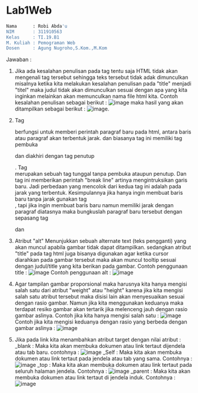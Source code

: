 # Lab1Web
```bash
Nama      : Robi Abda'u
NIM       : 311910563
Kelas     : TI.19.B1
M. Kuliah : Pemograman Web
Dosen     : Agung Nugroho,S.Kom.,M.Kom
```

Jawaban :
1. Jika ada kesalahan penulisan pada tag tentu saja HTML tidak akan mengenali tag tersebut sehingga teks tersebut tidak adak dimunculkan misalnya ketika kita melakukan kesalahan penulisan pada "title" menjadi "titel" maka judul tidak akan dimunculkan sesuai dengan apa yang kita inginkan melainkan akan memunculkan nama file html kita. 
Contoh kesalahan penulisan sebagai berikut : ![image](https://user-images.githubusercontent.com/81253746/112318664-df7c6800-8cdf-11eb-9786-c340c7fbe0e3.png)
maka hasil yang akan ditampilkan sebagai berikut : ![image](https://user-images.githubusercontent.com/81253746/112318830-0cc91600-8ce0-11eb-811d-ebf40781d2f2.png).

2. Tag <p> berfungsi untuk memberi perintah paragraf baru pada html, antara baris atau paragraf akan terbentuk jarak. dan biasanya tag ini memiliki tag pembuka <p> dan diakhiri dengan tag penutup </p>.
Tag <br/> merupakan sebuah tag tunggal tanpa pembuka ataupun penutup. Dan tag ini memberikan perintah "break line" artinya mengintruksikan garis baru.
Jadi perbedaan yang mencolok dari kedua tag ini adalah pada jarak yang terbentuk.
Kesimpulannya jika hanya ingin membuat baris baru tanpa jarak gunakan tag <br/> , tapi jika ingin membuat baris baru namun memiliki jarak dengan paragraf diatasnya maka bungkuslah paragraf baru tersebut dengan sepasang tag <p>  dan </p>   

3. Atribut "alt" Menunjukkan sebuah alternate text (teks pengganti) yang akan muncul apabila gambar tidak dapat ditampilkan. sedangkan atribut "title" pada tag html juga bisanya digunakan agar ketika cursor diarahkan pada gambar tersebut maka akan muncul tooltip sesuai dengan judul/title yang kita berikan pada gambar.
Contoh penggunaan title : ![image](https://user-images.githubusercontent.com/81253746/112322569-99c19e80-8ce3-11eb-82bd-f5ac45e696ba.png)
Contoh penggunaan alt : ![image](https://user-images.githubusercontent.com/81253746/112322788-c8d81000-8ce3-11eb-97e5-d999499e656c.png)

4. Agar tampilan gambar proporsional maka harusnya kita hanya mengisi salah satu dari atribut "weight" atau "height" karena jika kita mengisi salah satu atribut tersebut maka disisi lain akan menyesuaikan sesuai dengan rasio gambar. Namun jika kita menggunakan keduanya maka terdapat resiko gambar akan tertarik jika melenceng jauh dengan rasio gambar aslinya.
Contoh jika kita hanya mengisi salah satu : ![image](https://user-images.githubusercontent.com/81253746/112322958-edcc8300-8ce3-11eb-9bca-ee3117b028e0.png)
Contoh jika kita mengisi keduanya dengan rasio yang berbeda dengan gambar aslinya : ![image](https://user-images.githubusercontent.com/81253746/112323139-148ab980-8ce4-11eb-8a42-293f141ba0f9.png)

5. Jika pada link kita menambahkan atribut target dengan nilai atribut :
_blank : Maka kita akan membuka dokumen atau link tertaut dijendela atau tab baru. contohnya : ![image](https://user-images.githubusercontent.com/81253746/112324928-d68e9500-8ce5-11eb-9d36-9b2befdb43b1.png)
_Self : Maka kita akan membuka dokumen atau link tertaut pada jendela atau tab yang sama. Contohnya : ![image](https://user-images.githubusercontent.com/81253746/112325210-12295f00-8ce6-11eb-89f5-f61951663f2d.png)
_top : Maka kita akan membuka dokumen atau link tertaut pada seluruh halaman jendela. Contohnya : ![image](https://user-images.githubusercontent.com/81253746/112326300-fd010000-8ce6-11eb-84da-5a710db32d8e.png)
_parent : Maka kita akan membuka dokumen atau link tertaut di jendela induk. Contohnya : ![image](https://user-images.githubusercontent.com/81253746/112326434-199d3800-8ce7-11eb-94b9-a57fba0c18f4.png)
